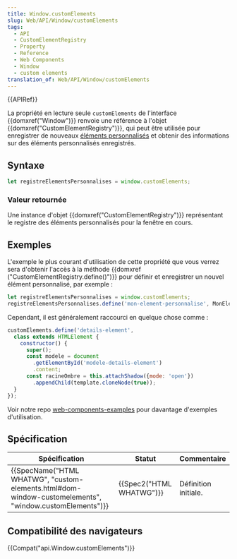 ```yaml
---
title: Window.customElements
slug: Web/API/Window/customElements
tags:
  - API
  - CustomElementRegistry
  - Property
  - Reference
  - Web Components
  - Window
  - custom elements
translation_of: Web/API/Window/customElements
---
```

{{APIRef}}

La propriété en lecture seule `customElements` de l'interface {{domxref("Window")}} renvoie une référence à l'objet {{domxref("CustomElementRegistry")}}, qui peut être utilisée pour enregistrer de nouveaux [éléments personnalisés](/fr-FR/docs/Web/Web_Components/Using_custom_elements) et obtenir des informations sur des éléments personnalisés enregistrés.

## Syntaxe

```js
let registreElementsPersonnalises = window.customElements;
```

### Valeur retournée

Une instance d'objet {{domxref("CustomElementRegistry")}} représentant le registre des éléments personnalisés pour la fenêtre en cours.

## Exemples

L'exemple le plus courant d'utilisation de cette propriété que vous verrez sera d'obtenir l'accès à la méthode {{domxref ("CustomElementRegistry.define()")}} pour définir et enregistrer un nouvel élément personnalisé, par exemple :

```js
let registreElementsPersonnalises = window.customElements;
registreElementsPersonnalises.define('mon-element-personnalise', MonElementPersonnalise);
```

Cependant, il est généralement raccourci en quelque chose comme :

```js
customElements.define('details-element',
  class extends HTMLElement {
    constructor() {
      super();
      const modele = document
        .getElementById('modele-details-element')
        .content;
      const racineOmbre = this.attachShadow({mode: 'open'})
        .appendChild(template.cloneNode(true));
  }
});
```

Voir notre repo [web-components-examples](https://github.com/mdn/web-components-examples/) pour davantage d'exemples d'utilisation.

## Spécification

| Spécification                                                                                                                            | Statut                           | Commentaire          |
| ---------------------------------------------------------------------------------------------------------------------------------------- | -------------------------------- | -------------------- |
| {{SpecName("HTML WHATWG", "custom-elements.html#dom-window-customelements", "window.customElements")}} | {{Spec2("HTML WHATWG")}} | Définition initiale. |

## Compatibilité des navigateurs

{{Compat("api.Window.customElements")}}
